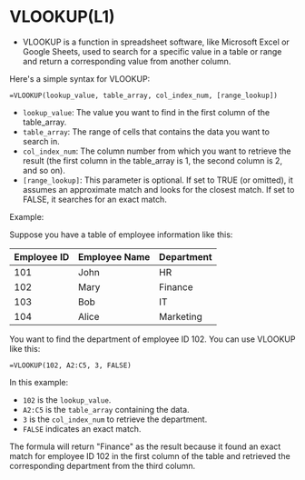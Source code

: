 # VLOOKUP(L1)

* VLOOKUP is a function in spreadsheet software, like Microsoft Excel or Google Sheets, used to search for a specific value in a table or range and return a corresponding value from another column. 

Here's a simple syntax for VLOOKUP:

```
=VLOOKUP(lookup_value, table_array, col_index_num, [range_lookup])
```

- `lookup_value`: The value you want to find in the first column of the table_array.
- `table_array`: The range of cells that contains the data you want to search in.
- `col_index_num`: The column number from which you want to retrieve the result (the first column in the table_array is 1, the second column is 2, and so on).
- `[range_lookup]`: This parameter is optional. If set to TRUE (or omitted), it assumes an approximate match and looks for the closest match. If set to FALSE, it searches for an exact match.

Example:

Suppose you have a table of employee information like this:

| Employee ID | Employee Name | Department |
|-------------|---------------|------------|
| 101         | John          | HR         |
| 102         | Mary          | Finance    |
| 103         | Bob           | IT         |
| 104         | Alice         | Marketing  |

You want to find the department of employee ID 102. You can use VLOOKUP like this:

```
=VLOOKUP(102, A2:C5, 3, FALSE)
```

In this example:
- `102` is the `lookup_value`.
- `A2:C5` is the `table_array` containing the data.
- `3` is the `col_index_num` to retrieve the department.
- `FALSE` indicates an exact match.

The formula will return "Finance" as the result because it found an exact match for employee ID 102 in the first column of the table and retrieved the corresponding department from the third column.